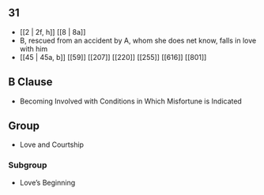 ## 31
- [[2 | 2f, h]] [[8 | 8a]] 
- B, rescued from an accident by A, whom she does net know, falls in love with him
- [[45 | 45a, b]] [[59]] [[207]] [[220]] [[255]] [[616]] [[801]] 

## B Clause
- Becoming Involved with Conditions in Which Misfortune is Indicated

## Group
- Love and Courtship

### Subgroup
- Love’s Beginning

